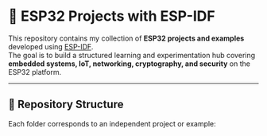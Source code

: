 # 🚀 ESP32 Projects with ESP-IDF

This repository contains my collection of **ESP32 projects and examples** developed using [ESP-IDF](https://github.com/espressif/esp-idf).  
The goal is to build a structured learning and experimentation hub covering **embedded systems, IoT, networking, cryptography, and security** on the ESP32 platform.  

---

## 📂 Repository Structure

Each folder corresponds to an independent project or example:

